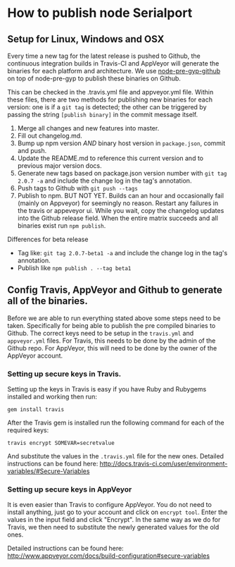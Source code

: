 How to publish node Serialport
=========================================

## Setup for Linux, Windows and OSX

Every time a new tag for the latest release is pushed to Github, the continuous integration
builds in Travis-CI and AppVeyor will generate the binaries for each platform and architecture.
We use [node-pre-gyp-github](https://github.com/bchr02/node-pre-gyp-github) on top of node-pre-gyp
to publish these binaries on Github.

This can be checked in the .travis.yml file and appveyor.yml file. Within these files, there are two
methods for publishing new binaries for each version: one is if a `git tag` is detected; the other
can be triggered by passing the string `[publish binary]` in the commit message itself.

1. Merge all changes and new features into master.
2. Fill out changelog.md.
3. Bump up npm version *AND* binary host version in `package.json`, commit and push.
4. Update the README.md to reference this current version and to previous major version docs.
5. Generate new tags based on package.json version number with `git tag 2.0.7 -a` and include the change log in the tag's annotation.
6. Push tags to Github with `git push --tags`
7. Publish to npm. BUT NOT YET. Builds can an hour and occasionally fail (mainly on Appveyor) for seemingly no reason. Restart any failures in the travis or appeveyor ui. While you wait, copy the changelog updates into the Github release field. When the entire matrix succeeds and all binaries exist run `npm publish`.

Differences for beta release
* Tag like: `git tag 2.0.7-beta1 -a` and include the change log in the tag's annotation.
* Publish like `npm publish . --tag beta1`

## Config Travis, AppVeyor and Github to generate all of the binaries.

Before we are able to run everything stated above some steps need to be taken. Specifically for being able to publish the pre compiled binaries to Github. The correct keys need to be setup in the `travis.yml` and `appveyor.yml` files. For Travis, this needs to be done by the admin of the Github repo. For AppVeyor, this will need to be done by the owner of the AppVeyor account.

### Setting up secure keys in Travis.

Setting up the keys in Travis is easy if you have Ruby and Rubygems installed and working then run:

`gem install travis`

After the Travis gem is installed run the following command for each of the required keys:

`travis encrypt SOMEVAR=secretvalue`

And substitute the values in the `.travis.yml` file for the new ones. Detailed instructions can
be found here: http://docs.travis-ci.com/user/environment-variables/#Secure-Variables

### Setting up secure keys in AppVeyor

It is even easier than Travis to configure AppVeyor. You do not need to install anything, just go to your account and click on `encrypt tool`. Enter the values in the input field and click "Encrypt". In the same way as we do for Travis, we then need to substitute the newly generated values for the old ones.

Detailed instructions can be found here: http://www.appveyor.com/docs/build-configuration#secure-variables
